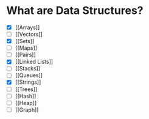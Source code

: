 # What are Data Structures?

- [x] [[Arrays]]
- [ ] [[Vectors]]
- [x] [[Sets]]
- [ ] [[Maps]]
- [ ] [[Pairs]]
- [x] [[Linked Lists]]
- [ ] [[Stacks]]
- [ ] [[Queues]]
- [x] [[Strings]]
- [ ] [[Trees]]
- [ ] [[Hash]]
- [ ] [[Heap]]
- [ ] [[Graph]]